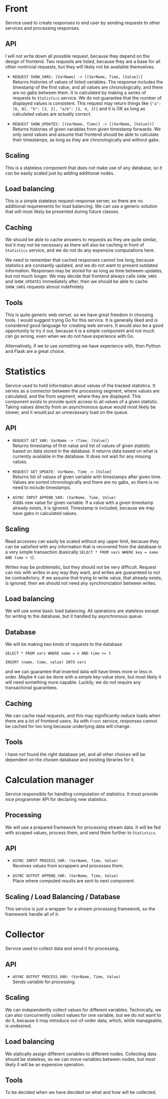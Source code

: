 Front
===============================================================================

Service used to create responses to end user by sending requests to other services and processing responses. 


## API

I will not write down all possible request, because they depend on the design of frontend. Two requests are listed, because they are a base for all other nontrivial requests, but they will likely not be available themselves. 

- `REQUEST SHOW_VARS: [VarName] -> [(VarName, Time, [Value])]`  
Returns histories of values of listed variables. The response includes the timestamp of the first value, and all values are chronologically, and there are no gabs between them. It is calculated by making a series of requests to `Statistics` service. We do not guarantee that the number of displayed values is consistent. This request may return things like `{"a": [6, 8], "b": [3, 2], "a/b": [2, 4, 3]}` and it is OK as long as calculated values are actually correct.

- `REQUEST SHOW_UPDATES: [(VarName, Time)] -> [(VarName, [Value])]`  
Returns histories of given variables from given timestamp forwards. We only send values and assume that frontend should be able to calculate their timestamps, as long as they are chronologically and without gabs.


## Scaling

This is a stateless component that does not make use of any database, so it can be easily scaled just by adding additional nodes.  


## Load balancing

This is a simple stateless request-response server, so there are no additional requirements for load balancing. We can use a generic solution that will most likely be presented during future classes. 


## Caching

We should be able to cache answers to requests as they are quite similar, but it may not be necessary as there will also be caching in front of `Statistics` service, and we do not do any expensive computations here. 

We need to remember that cached responses cannot live long, because statistics are constantly updated, and we do not want to present outdated information. Responses may be stored for as long as time between updates, but not much longer. We may decide that frontend always calls `SHOW_VARS` and `SHOW_UPDATES` immediately after, then we should be able to cache `SHOW_VARS` requests almost indefinitely. 


## Tools
This is quite generic web server, so we have great freedom in choosing tools. I would suggest trying Go for this service. It is generally liked and is considered good language for creating web servers. It would also be a good opportunity to try it out, because it is a simple component and not much can go wrong, even when we do not have experience with Go. 

Alternatively, if we to use something we have experience with, then Python and Flask are a great choice. 



Statistics
===============================================================================

Service used to hold information about values of the tracked statistics. It serves as a connector between the processing segment, where values are calculated, and the front segment, where they are displayed. This component exists to provide quick access to all values of a given statistic. Taking values directly from an asynchronous queue would most likely be slower, and it would put an unnecessary load on the queue.  


## API

- `REQUEST GET_VAR: VarName -> (Time, [Value])`  
Returns timestamp of first value and list of values of given statistic based on data stored in the database. It returns data based on what is currently available in the database. It does not wait for any missing values. 

- `REQUEST GET_UPDATE: VarName, Time -> [Value]`  
Returns list of values of given variable with timestamps after given time. Values are sorted chronologically and there are no gabs, so there is no need to include timestamps. 

- `ASYNC INPUT APPEND_VAR: (VarName, Time, Value)`  
Adds new value for given variable. If a value with a given timestamp already exists, it is ignored. Timestamp is included, because we may have gabs in calculated values.

## Scaling

Read accesses can easily be scaled without any upper limit, because they can be satisfied with any information that is recovered from the database in a very simple transaction (basically `SELECT * FROM vars WHERE key = name AND time > t`). 

Writes may be problematic, but they should not be very difficult. Request can mix with writes in any way they want, and writes are guaranteed to not be contradictory. If we assume that trying to write value, that already exists, is ignored, then we should not need any synchronization between writes.  


## Load balancing

We will use some basic load balancing. All operations are stateless except for writing to the database, but it handled by asynchronous queue. 


## Database

We will be making two kinds of requests to the database

`SELECT * FROM vars WHERE name = n AND time >= t`

`INSERT (name, time, value) INTO vars`

and we can guarantee that inserted data will have times more or less in order. Maybe it can be done with a simple key-value store, but most likely it will need something more capable. Luckily, we do not require any transactional guarantees.


## Caching

We can cache read requests, and this may significantly reduce loads when there are a lot of frontend users. As with `Front` service, responses cannot be cached for too long because underlying data will change.  


## Tools

I have not found the right database yet, and all other choices will be dependent on the chosen database and existing libraries for it. 



Calculation manager
===============================================================================

Service responsible for handling computation of statistics. It must provide nice programmer API for declaring new statistics. 


## Processing

We will use a prepared framework for processing stream data. It will be fed with scraped values, process them, and send them further to `Statistics`. 


## API

- `ASYNC INPUT PROCESS_VAR: (VarName, Time, Value)`   
Receives values from scrappers and processes them.


- `ASYNC OUTPUT APPEND_VAR: (VarName, Time, Value)`   
Place where computed results are sent to next component. 


## Scaling / Load Balancing / Database
This service is just a wrapper for a stream processing framework, so the framework handle all of it. 


Collector
===============================================================================

Service used to collect data and send it for processing. 


## API

- `ASYNC OUTPUT PROCESS_VAR: (VarName, Time, Value)`  
Sends variable for processing.


## Scaling

We can independently collect values for different variables. Technically, we can also concurrently collect values for one variable, but we do not want to do it, because it may introduce out-of-order data, which, while manageable, is undesired. 


## Load balancing

We statically assign different variables to different nodes. Collecting data should be stateless, so we can move variables between nodes, but most likely it will be an expensive operation. 


## Tools

To be decided when we have decided on what and how will be collected.
